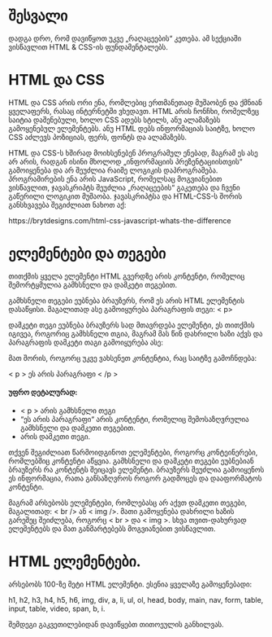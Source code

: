 <h1>შესვალი</h1>
დადგა დრო, რომ დავიწყოთ უკვე „რაღაცეების“ კეთება. ამ სექციაში ვისწავლით HTML & CSS-ის ფუნდამენტალებს.
<h1>HTML და CSS</h1>
<p>HTML და CSS არის ორი ენა, რომლებიც ერთმანეთად მუშაობენ და ქმნიან ყველაფერს, რასაც ინტერნეტში ვხედავთ. HTML არის ჩონჩხი, რომელზეც საიტია დაშენებული, ხოლო CSS ადებს სტილს, ანუ ალამაზებს გამოყენებულ ელემენტებს. ანუ HTML დებს ინფორმაციას საიტზე, ხოლო CSS აძლევს პოზიციას, ფერს, ფონტს და ალამაზებს.</p>
</p>HTML და CSS-ს ხშირად მოიხსენებენ პროგრამულ ენებად, მაგრამ ეს ასე არ არის, რადგან ისინი მხოლოდ „ინფორმაციის პრეზენტაციისთვის“ გამოიყენება და არ შეუძლია რაიმე ლოგიკის დაპროგრამება. პროგრამირების ენა არის JavaScript, რომელსაც მოგვიანებით ვისწავლით, ჯავასკრიპტს შეუძლია „რაღაცეების“ გაკეთება და ჩვენი გაწერილი ლოგიკით მუშაობა. ჯავასკრიპტსა და HTML-CSS-ს შორის განსხვავება შეგიძლიათ ნახოთ აქ: </p>https://brytdesigns.com/html-css-javascript-whats-the-difference

<h1>ელემენტები და თეგები</h1>
<p>თითქმის ყველა ელემენტი HTML გვერდზე არის კონტენტი, რომელიც შემორტყმულია გამხსნელი და დამკეტი თეგებით.</p>
<p>გამხსნელი თეგები ეუბნება ბრაუზერს, რომ ეს არის HTML ელემენტის დასაწყისი. მაგალითად ასე გამოიყურება პარაგრაფის თეგი: < p> </p>
<p>დამკეტი თეგი ეუბნება ბრაუზერს სად მთავრდება ელემენტი, ეს თითქმის იგივეა, როგორიც გამხსნელი თგია, მაგრამ მას წინ დახრილი ხაზი აქვს და პარაგრაფის დამკეტი თაგი გამოიყურება ასე: </ p > </p>
<p>მათ შორის, როგორც უკვე ვახსენეთ კონტენტია, რაც საიტზე გამოჩნდება:</p>
<p>< p > ეს არის პარაგრაფი < /p ></p>
<h4>უფრო დეტალურად:</h4>
<ul>
    <li>< p > არის გამხსნელი თეგი</li>
    <li>“ეს არის პარაგრაფი“ არის კონტენტი, რომელიც შემოსაზღვრულია გამხსნელი და დამკეთი თეგებით.</li>
    <li> </ p > არის დამკეთი თეგი.</li>
</ul>
<p>თქვენ შეგიძლიათ წარმოიდგინოთ ელემენტები, როგორც კონტეინერები, რომლებშიც კონტენტი აწყვია. გამხსნელი და დამკეტი თეგები ეუბნებიან ბრაუზერს რა კონტენტს შეიცავს ელემენტი. ბრაუზერს შეუძლია გამოიყენოს ეს ინფორმაცია, რათა განსაზღვროს როგორ გადმოცეს და დააფორმატოს კონტენტი.</p>
<p>მაგრამ არსებობს ელემენტები, რომლებასც არ აქვთ დამკეთი თეგები, მაგალითად: < br /> ან < img />. მათი გამოყენება დახრილი ხაზის გარეშეც შეიძლება, როგორც < br > და < img >. სხვა თვით-დახურვად ელემენტებს და მათ განმარტებებს მოგვიანებით ვისწავლით.</p>
<h1>HTML ელემენტები.</h1>
<p>არსებობს 100-ზე მეტი HTML ელემენტი. ესენია ყველაზე გამოყენებადი:</p>
<p>h1, h2, h3, h4, h5, h6, img, div, a, li, ul, ol, head, body, main, nav, form, table, input, table, video, span, b, i.</p>
<p>შემდეგი გაკვეთილებიდან დავიწყებთ თითოეულის განხილვას.</p>

